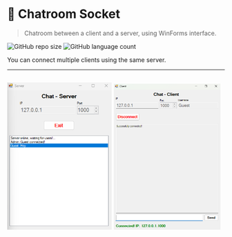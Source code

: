 # 💬 Chatroom Socket

> Chatroom between a client and a server, using WinForms interface.

![GitHub repo size](https://img.shields.io/github/repo-size/texasnk/Chatroom-Socket?style=for-the-badge) ![GitHub language count](https://img.shields.io/github/languages/top/texasnk/Chatroom-Socket?style=for-the-badge)

You can connect multiple clients using the same server.

---

<img src="/images/ChatServerIMG.png" alt="Chat Server" width=48%> <img src="/images/ChatClientIMG.png" alt="Chat Server" width=49%>
---